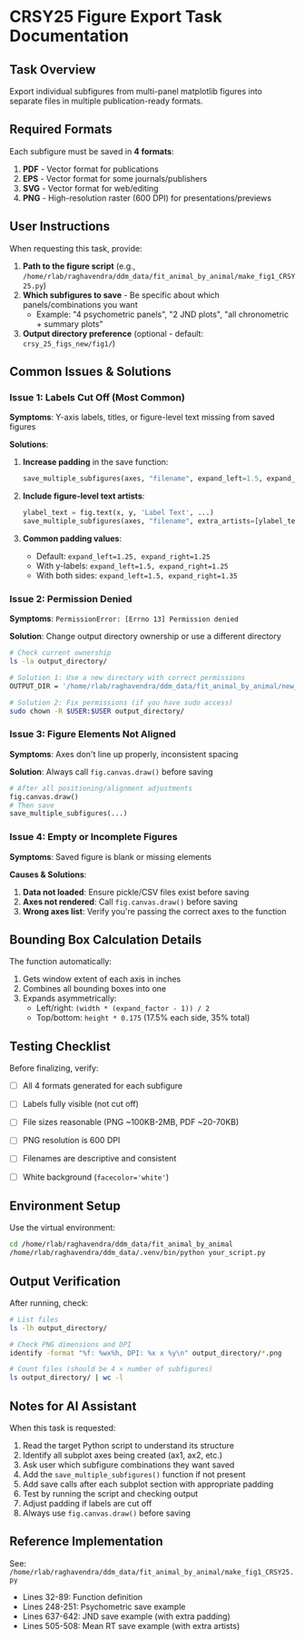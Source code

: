 # CRSY25 Figure Export Task Documentation

## Task Overview
Export individual subfigures from multi-panel matplotlib figures into separate files in multiple publication-ready formats.

## Required Formats
Each subfigure must be saved in **4 formats**:
1. **PDF** - Vector format for publications
2. **EPS** - Vector format for some journals/publishers
3. **SVG** - Vector format for web/editing
4. **PNG** - High-resolution raster (600 DPI) for presentations/previews

## User Instructions
When requesting this task, provide:
1. **Path to the figure script** (e.g., `/home/rlab/raghavendra/ddm_data/fit_animal_by_animal/make_fig1_CRSY25.py`)
2. **Which subfigures to save** - Be specific about which panels/combinations you want
   - Example: "4 psychometric panels", "2 JND plots", "all chronometric + summary plots"
3. **Output directory preference** (optional - default: `crsy_25_figs_new/fig1/`)

## Common Issues & Solutions

### Issue 1: Labels Cut Off (Most Common)
**Symptoms**: Y-axis labels, titles, or figure-level text missing from saved figures

**Solutions**:
1. **Increase padding** in the save function:
   ```python
   save_multiple_subfigures(axes, "filename", expand_left=1.5, expand_right=1.35)
   ```

2. **Include figure-level text artists**:
   ```python
   ylabel_text = fig.text(x, y, 'Label Text', ...)
   save_multiple_subfigures(axes, "filename", extra_artists=[ylabel_text])
   ```

3. **Common padding values**:
   - Default: `expand_left=1.25, expand_right=1.25`
   - With y-labels: `expand_left=1.5, expand_right=1.25`
   - With both sides: `expand_left=1.5, expand_right=1.35`

### Issue 2: Permission Denied
**Symptoms**: `PermissionError: [Errno 13] Permission denied`

**Solution**: Change output directory ownership or use a different directory
```bash
# Check current ownership
ls -la output_directory/

# Solution 1: Use a new directory with correct permissions
OUTPUT_DIR = '/home/rlab/raghavendra/ddm_data/fit_animal_by_animal/new_output/'

# Solution 2: Fix permissions (if you have sudo access)
sudo chown -R $USER:$USER output_directory/
```

### Issue 3: Figure Elements Not Aligned
**Symptoms**: Axes don't line up properly, inconsistent spacing

**Solution**: Always call `fig.canvas.draw()` before saving
```python
# After all positioning/alignment adjustments
fig.canvas.draw()
# Then save
save_multiple_subfigures(...)
```

### Issue 4: Empty or Incomplete Figures
**Symptoms**: Saved figure is blank or missing elements

**Causes & Solutions**:
1. **Data not loaded**: Ensure pickle/CSV files exist before saving
2. **Axes not rendered**: Call `fig.canvas.draw()` before saving
3. **Wrong axes list**: Verify you're passing the correct axes to the function

## Bounding Box Calculation Details

The function automatically:
1. Gets window extent of each axis in inches
2. Combines all bounding boxes into one
3. Expands asymmetrically:
   - Left/right: `(width * (expand_factor - 1)) / 2`
   - Top/bottom: `height * 0.175` (17.5% each side, 35% total)

## Testing Checklist

Before finalizing, verify:
- [ ] All 4 formats generated for each subfigure
- [ ] Labels fully visible (not cut off)
- [ ] File sizes reasonable (PNG ~100KB-2MB, PDF ~20-70KB)
- [ ] PNG resolution is 600 DPI
- [ ] Filenames are descriptive and consistent
- [ ] White background (`facecolor='white'`)


## Environment Setup

Use the virtual environment:
```bash
cd /home/rlab/raghavendra/ddm_data/fit_animal_by_animal
/home/rlab/raghavendra/ddm_data/.venv/bin/python your_script.py
```

## Output Verification

After running, check:
```bash
# List files
ls -lh output_directory/

# Check PNG dimensions and DPI
identify -format "%f: %wx%h, DPI: %x x %y\n" output_directory/*.png

# Count files (should be 4 × number of subfigures)
ls output_directory/ | wc -l
```

## Notes for AI Assistant

When this task is requested:
1. Read the target Python script to understand its structure
2. Identify all subplot axes being created (ax1, ax2, etc.)
3. Ask user which subfigure combinations they want saved
4. Add the `save_multiple_subfigures()` function if not present
5. Add save calls after each subplot section with appropriate padding
6. Test by running the script and checking output
7. Adjust padding if labels are cut off
8. Always use `fig.canvas.draw()` before saving

## Reference Implementation
See: `/home/rlab/raghavendra/ddm_data/fit_animal_by_animal/make_fig1_CRSY25.py`
- Lines 32-89: Function definition
- Lines 248-251: Psychometric save example
- Lines 637-642: JND save example (with extra padding)
- Lines 505-508: Mean RT save example (with extra artists)
